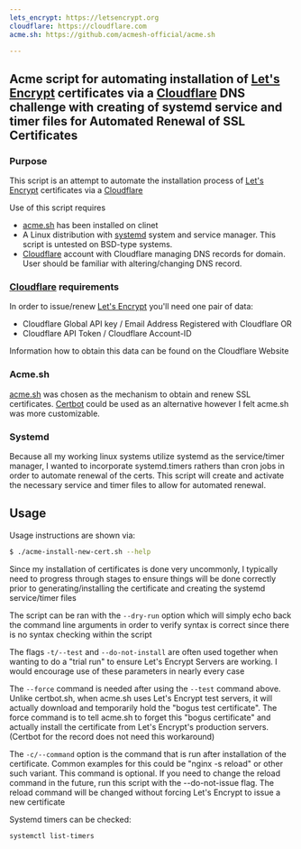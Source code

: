 ```yaml
---
lets_encrypt: https://letsencrypt.org
cloudflare: https://cloudflare.com
acme.sh: https://github.com/acmesh-official/acme.sh

---
```


## Acme script for automating installation of [Let's Encrypt]( https://letsencrypt.org) certificates via a [Cloudflare]( https://cloudflare.com ) DNS challenge with creating of systemd service and timer files for Automated Renewal of SSL Certificates

### Purpose

This script is an attempt to automate the installation process of [Let's Encrypt](https://letsencrypt.org/) certificates via a [Cloudflare](https://cloudflare.com)   

Use of this script requires
  - [acme.sh](https://github.com/acmesh-official/acme.sh) has been installed on clinet
  - A Linux distribution with [systemd](https://en.wikipedia.org/wiki/Systemd) system and service manager.  This script is untested on BSD-type systems.
  - [Cloudflare](https://cloudflare.com) account with Cloudflare managing DNS records for domain.  User should be familiar with altering/changing DNS record.

 ### [Cloudflare](https://cloudflare.com) requirements

In order to issue/renew [Let's Encrypt](https://letsencrypt.org/) you'll need one pair of data:
   
  - Cloudflare Global API key / Email Address Registered with Cloudflare OR
  - Cloudflare API Token / Cloudflare Account-ID

Information how to obtain this data can be found on the Cloudflare Website

### Acme.sh

[acme.sh](https://github.com/acmesh-official/acme.sh) was chosen as the mechanism to obtain and renew SSL certificates.  [Certbot](https://certbot.rog) could be used as an alternative however I felt acme.sh was more customizable.

### Systemd

Because all my working linux systems utilize systemd as the service/timer manager, I wanted to incorporate systemd.timers rathers than cron jobs in order to automate renewal of the certs. This script will create and activate the necessary service and timer files to allow for automated renewal.

## Usage

Usage instructions are shown via:

```bash
$ ./acme-install-new-cert.sh --help
```

Since my installation of certificates is done very uncommonly, I typically need to progress through stages to ensure things will be done correctly prior to generating/installing the certificate and creating the systemd service/timer files

The script can be ran with the `--dry-run` option which will simply echo back the command line arguments in order to verify syntax is correct since there is no syntax checking within the script

The flags `-t/--test` and `--do-not-install` are often used together when wanting to do a "trial run" to ensure Let's Encrypt Servers are working.  I would encourage use of these parameters in nearly every case

The `--force` command is needed after using the `--test` command above.  Unlike certbot.sh, when acme.sh uses Let's Encrypt test servers, it will actually download and temporarily hold the "bogus test certificate".  The force command is to tell acme.sh to forget this "bogus certificate" and actually install the certificate from Let's Encrypt's production servers. (Certbot for the record does not need this workaround)

The `-c/--command` option is the command that is run after installation of the certificate.  Common examples for this could be "nginx -s reload" or other such variant.  This command is optional.  If you need to change the reload command in the future, run this script with the --do-not-issue flag.  The reload command will be changed without forcing Let's Encrypt to issue a new certificate

Systemd timers can be checked:

```bash
systemctl list-timers
```

